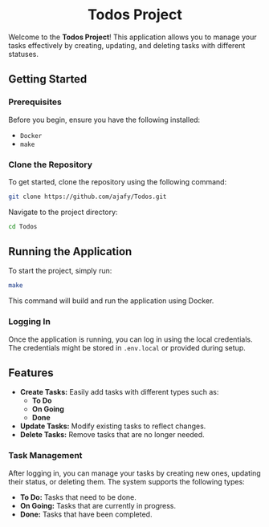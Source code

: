 <h1 align="center"> Todos Project </h1>

Welcome to the **Todos Project**! This application allows you to manage your tasks effectively by creating, updating, and deleting tasks with different statuses.

## Getting Started

### Prerequisites

Before you begin, ensure you have the following installed:
- `Docker`
- `make`

### Clone the Repository

To get started, clone the repository using the following command:

```bash
git clone https://github.com/ajafy/Todos.git
```


Navigate to the project directory:


```bash
cd Todos
```


## Running the Application

To start the project, simply run:

```bash
make
```

This command will build and run the application using Docker.

### Logging In

Once the application is running, you can log in using the local credentials. The credentials might be stored in `.env.local` or provided during setup.

## Features

- **Create Tasks:** Easily add tasks with different types such as:
  - **To Do**
  - **On Going**
  - **Done**
- **Update Tasks:** Modify existing tasks to reflect changes.
- **Delete Tasks:** Remove tasks that are no longer needed.

### Task Management

After logging in, you can manage your tasks by creating new ones, updating their status, or deleting them. The system supports the following types:
- **To Do:** Tasks that need to be done.
- **On Going:** Tasks that are currently in progress.
- **Done:** Tasks that have been completed.
